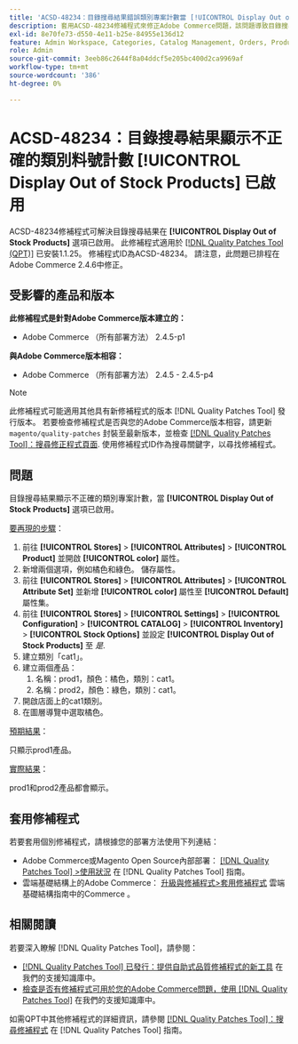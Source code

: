 ```yaml
---
title: 'ACSD-48234：目錄搜尋結果錯誤類別專案計數當 [!UICONTROL Display Out of Stock Products] 已啟用'
description: 套用ACSD-48234修補程式來修正Adobe Commerce問題，該問題導致目錄搜尋結果在 [!UICONTROL Display Out of Stock Products] 選項已啟用。
exl-id: 8e70fe73-d550-4e11-b25e-84955e136d12
feature: Admin Workspace, Categories, Catalog Management, Orders, Products, Search
role: Admin
source-git-commit: 3eeb86c2644f8a04ddcf5e205bc400d2ca9969af
workflow-type: tm+mt
source-wordcount: '386'
ht-degree: 0%

---
```


# ACSD-48234：目錄搜尋結果顯示不正確的類別料號計數 **[!UICONTROL Display Out of Stock Products]** 已啟用

ACSD-48234修補程式可解決目錄搜尋結果在 **[!UICONTROL Display Out of Stock Products]** 選項已啟用。 此修補程式適用於 [[!DNL Quality Patches Tool (QPT)]](/help/announcements/adobe-commerce-announcements/magento-quality-patches-released-new-tool-to-self-serve-quality-patches.md) 已安裝1.1.25。 修補程式ID為ACSD-48234。 請注意，此問題已排程在Adobe Commerce 2.4.6中修正。


## 受影響的產品和版本

**此修補程式是針對Adobe Commerce版本建立的：**
* Adobe Commerce （所有部署方法） 2.4.5-p1

**與Adobe Commerce版本相容：**
* Adobe Commerce （所有部署方法） 2.4.5 - 2.4.5-p4

>[!NOTE]
>
>此修補程式可能適用其他具有新修補程式的版本 [!DNL Quality Patches Tool] 發行版本。 若要檢查修補程式是否與您的Adobe Commerce版本相容，請更新 `magento/quality-patches` 封裝至最新版本，並檢查 [[!DNL Quality Patches Tool]：搜尋修正程式頁面](https://experienceleague.adobe.com/tools/commerce-quality-patches/index.html). 使用修補程式ID作為搜尋關鍵字，以尋找修補程式。

## 問題

目錄搜尋結果顯示不正確的類別專案計數，當 **[!UICONTROL Display Out of Stock Products]** 選項已啟用。

<u>要再現的步驟</u>：

1. 前往 **[!UICONTROL Stores]** > **[!UICONTROL Attributes]** > **[!UICONTROL Product]** 並開啟 **[!UICONTROL color]** 屬性。
1. 新增兩個選項，例如橘色和綠色。 儲存屬性。
1. 前往 **[!UICONTROL Stores]** > **[!UICONTROL Attributes]** > **[!UICONTROL Attribute Set]** 並新增 **[!UICONTROL color]** 屬性至 **[!UICONTROL Default]** 屬性集。
1. 前往 **[!UICONTROL Stores]** > **[!UICONTROL Settings]** > **[!UICONTROL Configuration]** > **[!UICONTROL CATALOG]** > **[!UICONTROL Inventory]** > **[!UICONTROL Stock Options]** 並設定 **[!UICONTROL Display Out of Stock Products]** 至 _是_.
1. 建立類別「cat1」。
1. 建立兩個產品：
   1. 名稱：prod1，顏色：橘色，類別：cat1。
   1. 名稱：prod2，顏色：綠色，類別：cat1。
1. 開啟店面上的cat1類別。
1. 在圖層導覽中選取橘色。

<u>預期結果</u>：

只顯示prod1產品。

<u>實際結果</u>：

prod1和prod2產品都會顯示。

## 套用修補程式

若要套用個別修補程式，請根據您的部署方法使用下列連結：

* Adobe Commerce或Magento Open Source內部部署： [[!DNL Quality Patches Tool] >使用狀況](https://experienceleague.adobe.com/docs/commerce-operations/tools/quality-patches-tool/usage.html) 在 [!DNL Quality Patches Tool] 指南。
* 雲端基礎結構上的Adobe Commerce： [升級與修補程式>套用修補程式](https://experienceleague.adobe.com/docs/commerce-cloud-service/user-guide/develop/upgrade/apply-patches.html) 雲端基礎結構指南中的Commerce 。

## 相關閱讀

若要深入瞭解 [!DNL Quality Patches Tool]，請參閱：

* [[!DNL Quality Patches Tool] 已發行：提供自助式品質修補程式的新工具](/help/announcements/adobe-commerce-announcements/magento-quality-patches-released-new-tool-to-self-serve-quality-patches.md) 在我們的支援知識庫中。
* [檢查是否有修補程式可用於您的Adobe Commerce問題，使用 [!DNL Quality Patches Tool]](/help/support-tools/patches-available-in-qpt-tool/check-patch-for-magento-issue-with-magento-quality-patches.md) 在我們的支援知識庫中。

如需QPT中其他修補程式的詳細資訊，請參閱 [[!DNL Quality Patches Tool]：搜尋修補程式](https://experienceleague.adobe.com/tools/commerce-quality-patches/index.html) 在 [!DNL Quality Patches Tool] 指南。
